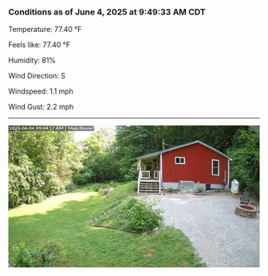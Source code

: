 ### Conditions as of June 4, 2025 at 9:49:33 AM CDT 

Temperature: 77.40 &deg;F

Feels like: 77.40 &deg;F

Humidity: 81%

Wind Direction: S

Windspeed: 1.1 mph

Wind Gust: 2.2 mph

---

<img src="./images/latest.jpeg"/>

